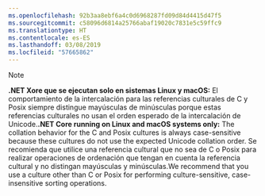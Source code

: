 ```yaml
---
ms.openlocfilehash: 92b3aa8ebf6a4c0d6968287fd09d84d4415d47f5
ms.sourcegitcommit: c58096d6814a25766abaf19020c7831e5c59ffc9
ms.translationtype: HT
ms.contentlocale: es-ES
ms.lasthandoff: 03/08/2019
ms.locfileid: "57665862"
---
```

> [!NOTE]
> <span data-ttu-id="ba6c7-101">**.NET Xore que se ejecutan solo en sistemas Linux y macOS:** El comportamiento de la intercalación para las referencias culturales de C y Posix siempre distingue mayúsculas de minúsculas porque estas referencias culturales no usan el orden esperado de la intercalación de Unicode.</span><span class="sxs-lookup"><span data-stu-id="ba6c7-101">**.NET Core running on Linux and macOS systems only:** The collation behavior for the C and Posix cultures is always case-sensitive because these cultures do not use the expected Unicode collation order.</span></span> <span data-ttu-id="ba6c7-102">Se recomienda que utilice una referencia cultural que no sea de C o Posix para realizar operaciones de ordenación que tengan en cuenta la referencia cultural y no distingan mayúsculas y minúsculas.</span><span class="sxs-lookup"><span data-stu-id="ba6c7-102">We recommend that you use a culture other than C or Posix for performing culture-sensitive, case-insensitive sorting operations.</span></span>  

